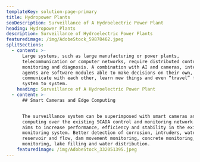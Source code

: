 ```yaml
---
templateKey: solution-page-primary
title: Hydropower Plants
seoDescription: Surveillance of A Hydroelectric Power Plant
heading: Hydropower Plants
description: Surveillance of Hydroelectric Power Plants
featuredimage: /img/AdobeStock_59878462.jpeg
splitSections:
  - content: >-
      Large systems, such as large manufacturing or power plants,
      telecommunication or computer networks, require distributed control,
      monitoring and diagnosis. A combination with AI and cameras, intelligent
      agents are software modules able to make decisions on their own,
      communicate with each other, learn new things and even “travel” from
      system to system.
    heading: Surveillance of A Hydroelectric Power Plant
  - content: >-
      ## Smart Cameras and Edge Computing


      The surveillance system can be superimposed with smart cameras and edge
      computing over the existing SCADA control and monitoring network. This
      aims to increase performance, efficiency and stability in the existing
      monitoring system. Better detection of corrosion, intruders, water
      reservoir and flow, dam movement monitoring, concrete monitoring, climate
      monitoring, lake filling and water distribution.
    featuredimage: /img/AdobeStock_332051395.jpeg
---
```


